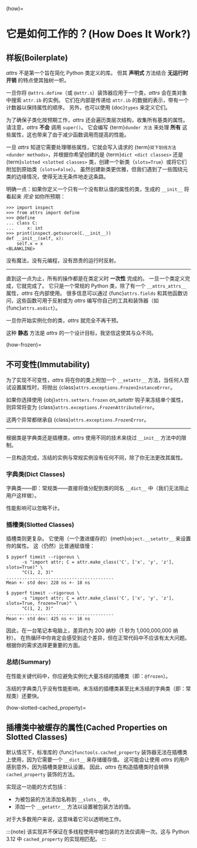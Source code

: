 (how)=

# 它是如何工作的？(How Does It Work?)

## 样板(Boilerplate)

*attrs* 不是第一个旨在简化 Python 类定义的库。
但其 **声明式** 方法结合 **无运行时开销** 的特点使其独树一帜。

一旦你将 `@attrs.define`（或 `@attr.s`）装饰器应用于一个类，*attrs* 会在类对象中搜索 `attr.ib` 的实例。
它们在内部是传递给 `attr.ib` 的数据的表示，带有一个计数器以保持属性的顺序。
另外，也可以使用 {doc}`types` 来定义它们。

为了确保子类化按预期工作，*attrs* 还会遍历类层次结构，收集所有基类的属性。
请注意，*attrs* **不会** 调用 `super()`。
它会编写 {term}`dunder 方法` 来处理 **所有** 这些属性，这也带来了由于减少函数调用而提高的性能。

一旦 *attrs* 知道它需要处理哪些属性，它就会写入请求的 {term}`双下划线方法 <dunder methods>`，并根据你希望创建的是 {term}`dict <dict classes>` 还是 {term}`slotted <slotted classes>` 类，创建一个新类（`slots=True`）或将它们附加到原始类（`slots=False`）。
虽然创建新类更优雅，但我们遇到了一些围绕元类的边缘情况，使得无法无条件地走这条路。

明确一点：如果你定义一个只有一个没有默认值的属性的类，生成的 `__init__` 将看起来 *完全* 如你所预期：

```{doctest}
>>> import inspect
>>> from attrs import define
>>> @define
... class C:
...     x: int
>>> print(inspect.getsource(C.__init__))
def __init__(self, x):
    self.x = x
<BLANKLINE>
```

没有魔法，没有元编程，没有昂贵的运行时反射。

---

直到这一点为止，所有的操作都是在类定义时 **一次性** 完成的。
一旦一个类定义完成，它就完成了。
它只是一个常规的 Python 类，除了有一个 `__attrs_attrs__` 属性，*attrs* 在内部使用。
很多信息可以通过 {func}`attrs.fields` 和其他函数访问，这些函数可用于反射或为 *attrs* 编写你自己的工具和装饰器（如 {func}`attrs.asdict`）。

一旦你开始实例化你的类，*attrs* 就完全不再干预。

这种 **静态** 方法是 *attrs* 的一个设计目标，我坚信这使其与众不同。

(how-frozen)=

## 不可变性(Immutability)

为了实现不可变性，*attrs* 将在你的类上附加一个 `__setattr__` 方法，当任何人尝试设置属性时，将抛出 {class}`attrs.exceptions.FrozenInstanceError`。

如果你选择使用 {obj}`attrs.setters.frozen` *on_setattr* 钩子来冻结单个属性，则异常将变为 {class}`attrs.exceptions.FrozenAttributeError`。

这两个异常都继承自 {class}`attrs.exceptions.FrozenError`。

---

根据类是字典类还是插槽类，*attrs* 使用不同的技术来绕过 `__init__` 方法中的限制。

一旦构造完成，冻结的实例与常规实例没有任何不同，除了你无法更改其属性。


### 字典类(Dict Classes)

字典类——即：常规类——直接将值分配到类的同名 `__dict__` 中（我们无法阻止用户这样做）。

性能影响可以忽略不计。


### 插槽类(Slotted Classes)

插槽类则更复杂。
它使用（一个激进缓存的）{meth}`object.__setattr__` 来设置你的属性。
这（仍然）比普通赋值慢：

```none
$ pyperf timeit --rigorous \
      -s "import attr; C = attr.make_class('C', ['x', 'y', 'z'], slots=True)" \
      "C(1, 2, 3)"
.........................................
Mean +- std dev: 228 ns +- 18 ns

$ pyperf timeit --rigorous \
      -s "import attr; C = attr.make_class('C', ['x', 'y', 'z'], slots=True, frozen=True)" \
      "C(1, 2, 3)"
.........................................
Mean +- std dev: 425 ns +- 16 ns
```

因此，在一台笔记本电脑上，差异约为 200 纳秒（1 秒为 1,000,000,000 纳秒）。
在热循环中你肯定会感受到这个差异，但在正常代码中不应该有太大问题。
根据你的需求选择更重要的方面。

### 总结(Summary)

在性能关键代码中，你应避免实例化大量冻结的插槽类（即：`@frozen`）。

冻结的字典类几乎没有性能影响，未冻结的插槽类甚至比未冻结的字典类（即：常规类）还要快。


(how-slotted-cached_property)=

## 插槽类中被缓存的属性(Cached Properties on Slotted Classes)

默认情况下，标准库的 {func}`functools.cached_property` 装饰器无法在插槽类上使用，因为它需要一个 `__dict__` 来存储缓存值。
这可能会让使用 *attrs* 的用户感到意外，因为插槽类是默认设置。
因此，*attrs* 在构造插槽类时会转换 `cached_property` 装饰的方法。

实现这一功能的方式包括：

* 为被包装的方法添加名称到 `__slots__` 中。
* 添加一个 `__getattr__` 方法以设置被包装方法的值。

对于大多数用户来说，这意味着它可以透明地工作。

:::{note}
该实现并不保证在多线程使用中被包装的方法仅调用一次。这与 Python 3.12 中 `cached_property` 的实现相匹配。
:::
